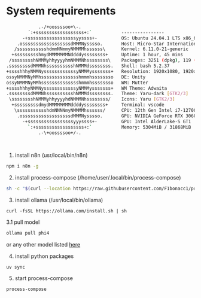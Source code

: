 # System requirements
```sh
            .-/+oossssoo+\-.               
        ´:+ssssssssssssssssss+:`           ---------------- 
      -+ssssssssssssssssssyyssss+-         OS: Ubuntu 24.04.1 LTS x86_64 
    .ossssssssssssssssssdMMMNysssso.       Host: Micro-Star International Co., Ltd. MAG Z690 TOMAHAWK WIFI (MS-7D32) 
   /ssssssssssshdmmNNmmyNMMMMhssssss\      Kernel: 6.11.0-21-generic 
  +ssssssssshmydMMMMMMMNddddyssssssss+     Uptime: 1 hour, 45 mins 
 /sssssssshNMMMyhhyyyyhmNMMMNhssssssss\    Packages: 3251 (dpkg), 119 (nix-user), 11 (snap) 
.ssssssssdMMMNhsssssssssshNMMMdssssssss.   Shell: bash 5.2.37 
+sssshhhyNMMNyssssssssssssyNMMMysssssss+   Resolution: 1920x1080, 1920x1080 
ossyNMMMNyMMhsssssssssssssshmmmhssssssso   DE: Unity 
ossyNMMMNyMMhsssssssssssssshmmmhssssssso   WM: Mutter 
+sssshhhyNMMNyssssssssssssyNMMMysssssss+   WM Theme: Adwaita 
.ssssssssdMMMNhsssssssssshNMMMdssssssss.   Theme: Yaru-dark [GTK2/3] 
 \sssssssshNMMMyhhyyyyhdNMMMNhssssssss/    Icons: Yaru [GTK2/3] 
  +sssssssssdmydMMMMMMMMddddyssssssss+     Terminal: vscode 
   \ssssssssssshdmNNNNmyNMMMMhssssss/      CPU: 12th Gen Intel i7-12700K (20) @ 5.100GHz 
    .ossssssssssssssssssdMMMNysssso.       GPU: NVIDIA GeForce RTX 3060 
      -+sssssssssssssssssyyyssss+-         GPU: Intel AlderLake-S GT1 
        `:+ssssssssssssssssss+:`           Memory: 5304MiB / 31868MiB 
            .-\+oossssoo+/-.
                                                                   
                                                                   

```
                                                                   
                                                                   


1. install n8n (usr/local/bin/n8n)
```sh
npm i n8n -g
```

2. install process-compose (/home/user/.local/bin/process-compose)
```sh
sh -c "$(curl --location https://raw.githubusercontent.com/F1bonacc1/process-compose/main/scripts/get-pc.sh)" -- -d -b ~/.local/bin
```

3. install ollama (/usr/local/bin/ollama)
```
curl -fsSL https://ollama.com/install.sh | sh
```

3.1 pull model 
```sh
ollama pull phi4
```
or any other model listed [here](https://ollama.com/library)

4. install python packages
```
uv sync
```

5. start process-compose
```
process-compose
```